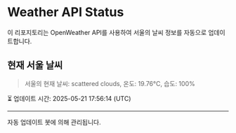 
# Weather API Status

이 리포지토리는 OpenWeather API를 사용하여 서울의 날씨 정보를 자동으로 업데이트합니다.

## 현재 서울 날씨
> 서울의 현재 날씨: scattered clouds, 온도: 19.76°C, 습도: 100%

⏳ 업데이트 시간: 2025-05-21 17:56:14 (UTC)

---
자동 업데이트 봇에 의해 관리됩니다.
